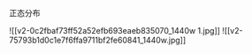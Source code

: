 正态分布

![[v2-0c2fbaf73ff52a52efb693eaeb835070_1440w 1.jpg]]
![[v2-75793b1d0c1e7f6ffa9711bf2fe60841_1440w.jpg]]

